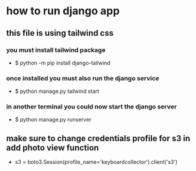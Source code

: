 # how to run django app

## this file is using tailwind css

### you must install tailwind package

- $ python -m pip install django-tailwind

### once installed you must also run the django service

- $ python manage.py tailwind start

### in another terminal you could now start the django server

- $ python manage.py runserver


## make sure to change credentials profile for s3 in add photo view function

- s3 = boto3.Session(profile_name='keyboardcollector').client('s3')